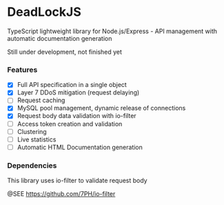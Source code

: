 # DeadLockJS

TypeScript lightweight library for Node.js/Express - API management with automatic documentation generation

Still under development, not finished yet

### Features
- [X] Full API specification in a single object
- [X] Layer 7 DDoS mitigation (request delaying)
- [ ] Request caching
- [X] MySQL pool management, dynamic release of connections
- [X] Request body data validation with io-filter
- [ ] Access token creation and validation
- [ ] Clustering
- [ ] Live statistics
- [ ] Automatic HTML Documentation generation

### Dependencies
This library uses io-filter to validate request body

@SEE https://github.com/7PH/io-filter